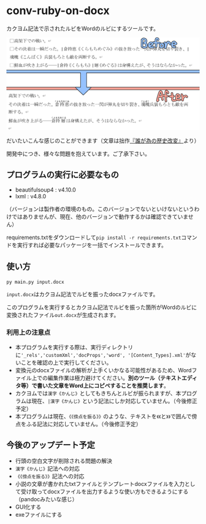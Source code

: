 # conv-ruby-on-docx

カクヨム記法で示されたルビをWordのルビにするツールです。

![sample](./picts/sample.png)

だいたいこんな感じのことができます（文章は拙作[『誰が為の歴史改変』](https://note.com/msattova/n/n5981d867920d?magazine_key=mb9a82abba305)より）

開発中につき、様々な問題を抱えています。ご了承下さい。

## プログラムの実行に必要なもの

* beautifulsoup4 : v4.10.0
* lxml : v4.8.0

（バージョンは製作者の環境のもの。このバージョンでないといけないというわけではありませんが、現在、他のバージョンで動作するかは確認できていません）

requirements.txtをダウンロードして`pip install -r requirements.txt`コマンドを実行すれば必要なパッケージを一括でインストールできます。

## 使い方

`py main.py input.docx`

`input.docx`はカクヨム記法でルビを振ったdocxファイルです。

このプログラムを実行するとカクヨム記法でルビを振った箇所がWordのルビに変換されたファイル`out.docx`が生成されます。

### 利用上の注意点

* 本プログラムを実行する際は、実行ディレクトリに`'_rels','customXml','docProps','word', '[Content_Types].xml'`がないことを確認の上で実行してください。
* 変換元のdocxファイルの解析が上手くいかなる可能性があるため、Wordファイル上での編集作業は極力避けてください。**別のツール（テキストエディタ等）で書いた文章をWord上にコピペすることを推奨します**。
* カクヨムでは`漢字《かんじ》`としてもきちんとルビが振られますが、本プログラムは現在、`|漢字《かんじ》`という記法にしか対応していません。（今後修正予定）
* 本プログラムは現在、`《《傍点を振る》》`のような、テキストを`《《`と`》》`で囲んで傍点をふる記法に対応していません。（今後修正予定）

## 今後のアップデート予定

* 行頭の空白文字が削除される問題の解決
* `漢字《かんじ》`記法への対応
* `《《傍点を振る》》`記法への対応
* 小説の文章が書かれたtxtファイルとテンプレートdocxファイルを入力として受け取ってdocxファイルを出力するような使い方もできるようにする（pandocみたいな感じ）
* GUI化する
* exeファイルにする
